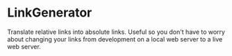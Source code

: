 LinkGenerator
=============

Translate relative links into absolute links. Useful so you don't have to worry about changing your links from development on a local web server to a live web server.

